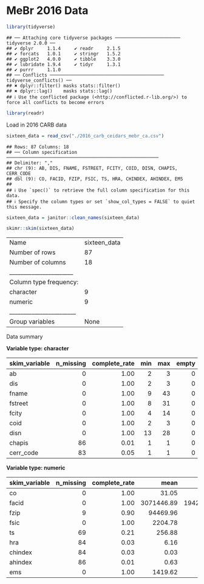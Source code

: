 MeBr 2016 Data
================

``` r
library(tidyverse)
```

    ## ── Attaching core tidyverse packages ──────────────────────── tidyverse 2.0.0 ──
    ## ✔ dplyr     1.1.4     ✔ readr     2.1.5
    ## ✔ forcats   1.0.1     ✔ stringr   1.5.2
    ## ✔ ggplot2   4.0.0     ✔ tibble    3.3.0
    ## ✔ lubridate 1.9.4     ✔ tidyr     1.3.1
    ## ✔ purrr     1.1.0     
    ## ── Conflicts ────────────────────────────────────────── tidyverse_conflicts() ──
    ## ✖ dplyr::filter() masks stats::filter()
    ## ✖ dplyr::lag()    masks stats::lag()
    ## ℹ Use the conflicted package (<http://conflicted.r-lib.org/>) to force all conflicts to become errors

``` r
library(readr)
```

Load in 2016 CARB data

``` r
sixteen_data = read_csv("./2016_carb_ceidars_mebr_ca.csv")
```

    ## Rows: 87 Columns: 18
    ## ── Column specification ────────────────────────────────────────────────────────
    ## Delimiter: ","
    ## chr (9): AB, DIS, FNAME, FSTREET, FCITY, COID, DISN, CHAPIS, CERR_CODE
    ## dbl (9): CO, FACID, FZIP, FSIC, TS, HRA, CHINDEX, AHINDEX, EMS
    ## 
    ## ℹ Use `spec()` to retrieve the full column specification for this data.
    ## ℹ Specify the column types or set `show_col_types = FALSE` to quiet this message.

``` r
sixteen_data = janitor::clean_names(sixteen_data)
```

``` r
skimr::skim(sixteen_data)
```

|                                                  |              |
|:-------------------------------------------------|:-------------|
| Name                                             | sixteen_data |
| Number of rows                                   | 87           |
| Number of columns                                | 18           |
| \_\_\_\_\_\_\_\_\_\_\_\_\_\_\_\_\_\_\_\_\_\_\_   |              |
| Column type frequency:                           |              |
| character                                        | 9            |
| numeric                                          | 9            |
| \_\_\_\_\_\_\_\_\_\_\_\_\_\_\_\_\_\_\_\_\_\_\_\_ |              |
| Group variables                                  | None         |

Data summary

**Variable type: character**

| skim_variable | n_missing | complete_rate | min | max | empty | n_unique | whitespace |
|:--------------|----------:|--------------:|----:|----:|------:|---------:|-----------:|
| ab            |         0 |          1.00 |   2 |   3 |     0 |        6 |          0 |
| dis           |         0 |          1.00 |   2 |   3 |     0 |       11 |          0 |
| fname         |         0 |          1.00 |   9 |  43 |     0 |       84 |          0 |
| fstreet       |         0 |          1.00 |   8 |  31 |     0 |       86 |          0 |
| fcity         |         0 |          1.00 |   4 |  14 |     0 |       52 |          0 |
| coid          |         0 |          1.00 |   2 |   3 |     0 |       21 |          0 |
| disn          |         0 |          1.00 |  13 |  28 |     0 |       11 |          0 |
| chapis        |        86 |          0.01 |   1 |   1 |     0 |        1 |          0 |
| cerr_code     |        83 |          0.05 |   1 |   1 |     0 |        2 |          0 |

**Variable type: numeric**

| skim_variable | n_missing | complete_rate | mean | sd | p0 | p25 | p50 | p75 | p100 | hist |
|:---|---:|---:|---:|---:|---:|---:|---:|---:|---:|:---|
| co | 0 | 1.00 | 31.05 | 17.55 | 1.00 | 15.00 | 34.00 | 50.00 | 58.00 | ▇▃▃▆▇ |
| facid | 0 | 1.00 | 3071446.89 | 19422450.84 | 1.00 | 617.00 | 2747.00 | 5026.50 | 165702806\.00 | ▇▁▁▁▁ |
| fzip | 9 | 0.90 | 94469.96 | 1115.03 | 92225.00 | 93618.00 | 94904.00 | 95325.00 | 95991.00 | ▁▇▁▃▇ |
| fsic | 0 | 1.00 | 2204.78 | 2271.56 | 172.00 | 723.00 | 723.00 | 3551.00 | 9711.00 | ▇▁▂▁▁ |
| ts | 69 | 0.21 | 256.88 | 778.12 | 0.00 | 0.66 | 4.23 | 12.19 | 3141.47 | ▇▁▁▁▁ |
| hra | 84 | 0.03 | 6.16 | 4.08 | 1.49 | 4.74 | 8.00 | 8.50 | 9.00 | ▃▁▁▁▇ |
| chindex | 84 | 0.03 | 0.03 | 0.03 | 0.01 | 0.01 | 0.02 | 0.04 | 0.06 | ▇▇▁▁▇ |
| ahindex | 86 | 0.01 | 0.63 | NA | 0.63 | 0.63 | 0.63 | 0.63 | 0.63 | ▁▁▇▁▁ |
| ems | 0 | 1.00 | 1419.62 | 2848.85 | 0.00 | 0.00 | 200.00 | 1252.75 | 15987.00 | ▇▁▁▁▁ |
